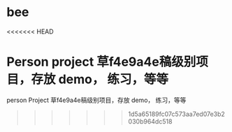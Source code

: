 # bee

<<<<<<< HEAD

Person project 草f4e9a4e稿级别项目，存放 demo， 练习，等等
=======
person Project 草f4e9a4e稿级别项目，存放 demo， 练习，等等
>>>>>>> 1d5a65189fc07c573aa7ed07e3b2030b964dc518
